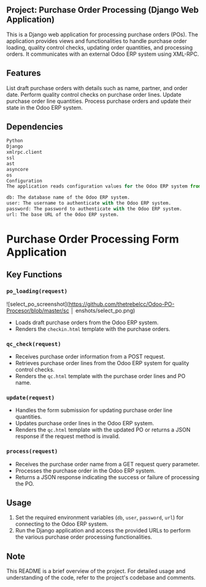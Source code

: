 ## Project: Purchase Order Processing (Django Web Application)

This is a Django web application for processing purchase orders (POs). The application provides views and functionalities to handle purchase order loading, quality control checks, updating order quantities, and processing orders. It communicates with an external Odoo ERP system using XML-RPC.

## Features
List draft purchase orders with details such as name, partner, and order date.
Perform quality control checks on purchase order lines.
Update purchase order line quantities.
Process purchase orders and update their state in the Odoo ERP system.

## Dependencies

```python
Python
Django
xmlrpc.client
ssl
ast
asyncore
os
Configuration
The application reads configuration values for the Odoo ERP system from environment variables:

db: The database name of the Odoo ERP system.
user: The username to authenticate with the Odoo ERP system.
password: The password to authenticate with the Odoo ERP system.
url: The base URL of the Odoo ERP system.
```


# Purchase Order Processing Form Application

## Key Functions

### `po_loading(request)`
![select_po_screenshot](https://github.com/thetrebelcc/Odoo-PO-Procesor/blob/master/sc │
 enshots/select_po.png)
 
- Loads draft purchase orders from the Odoo ERP system.
- Renders the `checkin.html` template with the purchase orders.

### `qc_check(request)`
- Receives purchase order information from a POST request.
- Retrieves purchase order lines from the Odoo ERP system for quality control checks.
- Renders the `qc.html` template with the purchase order lines and PO name.

### `update(request)`
- Handles the form submission for updating purchase order line quantities.
- Updates purchase order lines in the Odoo ERP system.
- Renders the `qc.html` template with the updated PO or returns a JSON response if the request method is invalid.

### `process(request)`
- Receives the purchase order name from a GET request query parameter.
- Processes the purchase order in the Odoo ERP system.
- Returns a JSON response indicating the success or failure of processing the PO.

## Usage

1. Set the required environment variables (`db`, `user`, `password`, `url`) for connecting to the Odoo ERP system.
2. Run the Django application and access the provided URLs to perform the various purchase order processing functionalities.

## Note

This README is a brief overview of the project. For detailed usage and understanding of the code, refer to the project's codebase and comments.
